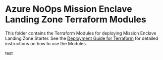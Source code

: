 # Azure NoOps Mission Enclave Landing Zone Terraform Modules

This folder contains the Terraform Modules for deploying Mission Enclave Landing Zone Starter. See the [Deployment Guide for Terraform](../../docs/10-manual-deployment-guide-terraform.md) for detailed instructions on how to use the Modules.

test
